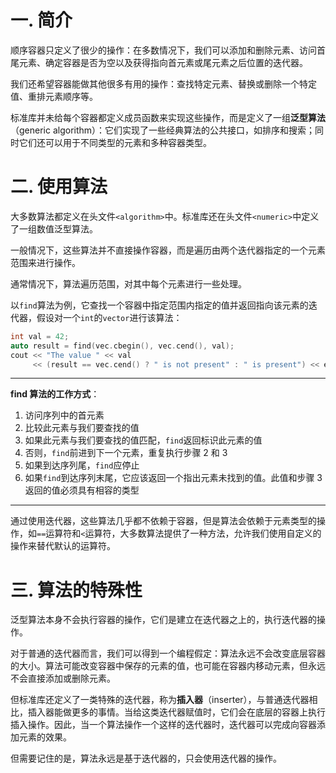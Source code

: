 # 一. 简介

顺序容器只定义了很少的操作：在多数情况下，我们可以添加和删除元素、访问首尾元素、确定容器是否为空以及获得指向首元素或尾元素之后位置的迭代器。

我们还希望容器能做其他很多有用的操作：查找特定元素、替换或删除一个特定值、重排元素顺序等。

标准库并未给每个容器都定义成员函数来实现这些操作，而是定义了一组**泛型算法**（generic algorithm）：它们实现了一些经典算法的公共接口，如排序和搜索；同时它们还可以用于不同类型的元素和多种容器类型。



# 二. 使用算法

大多数算法都定义在头文件`<algorithm>`中。标准库还在头文件`<numeric>`中定义了一组数值泛型算法。

一般情况下，这些算法并不直接操作容器，而是遍历由两个迭代器指定的一个元素范围来进行操作。

通常情况下，算法遍历范围，对其中每个元素进行一些处理。

以`find`算法为例，它查找一个容器中指定范围内指定的值并返回指向该元素的迭代器，假设对一个`int`的`vector`进行该算法：

```c++
int val = 42;
auto result = find(vec.cbegin(), vec.cend(), val);
cout << "The value " << val
     << (result == vec.cend() ? " is not present" : " is present") << endl;
```

****

**find 算法的工作方式**：

1. 访问序列中的首元素
2. 比较此元素与我们要查找的值
3. 如果此元素与我们要查找的值匹配，`find`返回标识此元素的值
4. 否则，`find`前进到下一个元素，重复执行步骤 2 和 3
5. 如果到达序列尾，`find`应停止
6. 如果`find`到达序列末尾，它应该返回一个指出元素未找到的值。此值和步骤 3 返回的值必须具有相容的类型

****

通过使用迭代器，这些算法几乎都不依赖于容器，但是算法会依赖于元素类型的操作，如`==`运算符和`<`运算符，大多数算法提供了一种方法，允许我们使用自定义的操作来替代默认的运算符。



# 三. 算法的特殊性

泛型算法本身不会执行容器的操作，它们是建立在迭代器之上的，执行迭代器的操作。

对于普通的迭代器而言，我们可以得到一个编程假定：算法永远不会改变底层容器的大小。算法可能改变容器中保存的元素的值，也可能在容器内移动元素，但永远不会直接添加或删除元素。

但标准库还定义了一类特殊的迭代器，称为**插入器**（inserter），与普通迭代器相比，插入器能做更多的事情。当给这类迭代器赋值时，它们会在底层的容器上执行插入操作。因此，当一个算法操作一个这样的迭代器时，迭代器可以完成向容器添加元素的效果。

但需要记住的是，算法永远是基于迭代器的，只会使用迭代器的操作。